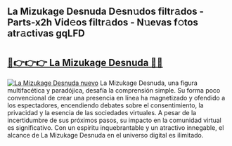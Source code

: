 ## La Mizukage Desnuda D𝚎sn𝚞dos filtr𝚊dos - Parts-x2h Vid𝚎os filtr𝚊dos - N𝚞evas f𝚘tos atr𝚊ctivas gqLFD

# <h2><a href="http://mb2tx7m.tromn.icu/?c=La+Mizukage+Desnuda">🔗👉👉👉 La Mizukage Desnuda 🔗🔗</a></h2>

[![La Mizukage Desnuda nuevo](https://i.imgur.com/pEAQMta.gif)](http://mb2tx7m.tromn.icu/?c=La+Mizukage+Desnuda)
La Mizukage Desnuda, una figura multifacética y paradójica, desafía la comprensión simple. Su forma poco convencional de crear una presencia en línea ha magnetizado y ofendido a los espectadores, encendiendo debates sobre el consentimiento, la privacidad y la esencia de las sociedades virtuales. A pesar de la incertidumbre de sus próximos pasos, su impacto en la comunidad virtual es significativo. Con un espíritu inquebrantable y un atractivo innegable, el alcance de La Mizukage Desnuda en el universo digital es ilimitado.

